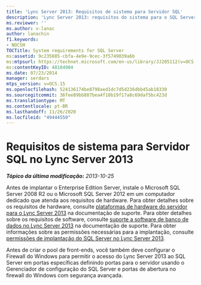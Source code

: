 ```yaml
---
title: 'Lync Server 2013: Requisitos de sistema para Servidor SQL'
description: 'Lync Server 2013: requisitos do sistema para o SQL Server.'
ms.reviewer: ''
ms.author: v-lanac
author: lanachin
f1.keywords:
- NOCSH
TOCTitle: System requirements for SQL Server
ms:assetid: 9c235085-cbfa-4e9e-9cec-3f5749039a6b
ms:mtpsurl: https://technet.microsoft.com/en-us/library/JJ205112(v=OCS.15)
ms:contentKeyID: 48184904
ms.date: 07/23/2014
manager: serdars
mtps_version: v=OCS.15
ms.openlocfilehash: 524136174be8798aed1dc7d5d236dbb45ab18330
ms.sourcegitcommit: 36fee89bb887bea4f18b19f17a8c69daf5bc423d
ms.translationtype: MT
ms.contentlocale: pt-BR
ms.lasthandoff: 11/26/2020
ms.locfileid: "49444550"
---
```

# <a name="system-requirements-for-sql-server-in-lync-server-2013"></a>Requisitos de sistema para Servidor SQL no Lync Server 2013

<div data-xmlns="http://www.w3.org/1999/xhtml">

<div class="topic" data-xmlns="http://www.w3.org/1999/xhtml" data-msxsl="urn:schemas-microsoft-com:xslt" data-cs="https://msdn.microsoft.com/">

<div data-asp="https://msdn2.microsoft.com/asp">



</div>

<div id="mainSection">

<div id="mainBody">

<span> </span>

_**Tópico da última modificação:** 2013-10-25_

Antes de implantar o Enterprise Edition Server, instale o Microsoft SQL Server 2008 R2 ou o Microsoft SQL Server 2012 em um computador dedicado que atenda aos requisitos de hardware. Para obter detalhes sobre os requisitos de hardware, consulte [plataformas de hardware do servidor para o Lync Server 2013](lync-server-2013-server-hardware-platforms.md) na documentação de suporte. Para obter detalhes sobre os requisitos de software, consulte [suporte a software de banco de dados no Lync Server 2013](lync-server-2013-database-software-support.md) na documentação de suporte. Para obter informações sobre as permissões necessárias para a implantação, consulte [permissões de implantação do SQL Server no Lync Server 2013](lync-server-2013-deployment-permissions-for-sql-server.md).

Antes de criar o pool de front-ends, você também deve configurar o Firewall do Windows para permitir o acesso do Lync Server 2013 ao SQL Server em portas específicas definindo portas para o servidor usando o Gerenciador de configuração do SQL Server e portas de abertura no firewall do Windows com segurança avançada.

</div>

<span> </span>

</div>

</div>

</div>

